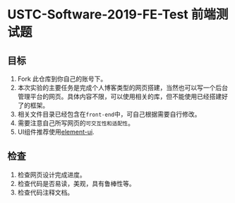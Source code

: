 # USTC-Software-2019-FE-Test 前端测试题

## 目标

1. Fork 此仓库到你自己的账号下。
2. 本次实验的主要任务是完成个人博客类型的网页搭建，当然也可以写一个后台管理平台的网页。具体内容不限，可以使用相关的库，但不能使用已经搭建好了的框架。
3. 相关文件目录已经包含在`front-end`中，可自己根据需要自行修改。
4. 需要注意自己所写网页的`可交互性和适配性`。
5. UI组件推荐使用[element-ui](<https://element.eleme.cn/#/zh-CN/component/installation>).

## 检查

1. 检查网页设计完成进度。
2. 检查代码是否易读，美观，具有鲁棒性等。
3. 检查代码注释文档。